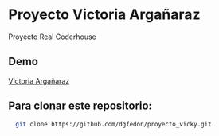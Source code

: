 # Proyecto Victoria Argañaraz

Proyecto Real Coderhouse

## Demo

 [Victoria Argañaraz](https://victoria-arganaraz-portfolio.netlify.app/)

## Para clonar este repositorio:

```bash
  git clone https://github.com/dgfedon/proyecto_vicky.git
```
